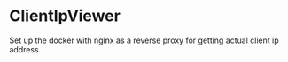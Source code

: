 # ClientIpViewer
Set up the docker with nginx as a reverse proxy for getting actual client ip address.
